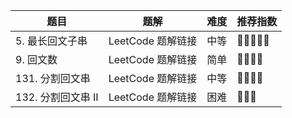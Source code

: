 | 题目 | 题解 | 难度 | 推荐指数 |
| --- | --- | --- | --- |
| 5. 最长回文子串 | LeetCode 题解链接 | 中等 | 🤩🤩🤩🤩🤩 |
| 9. 回文数  | LeetCode 题解链接 | 简单 | 🤩🤩🤩🤩 |
| 131. 分割回文串 | LeetCode 题解链接 | 中等 | 🤩🤩🤩🤩 |
| 132. 分割回文串 II | LeetCode 题解链接 | 困难 | 🤩🤩🤩 |
